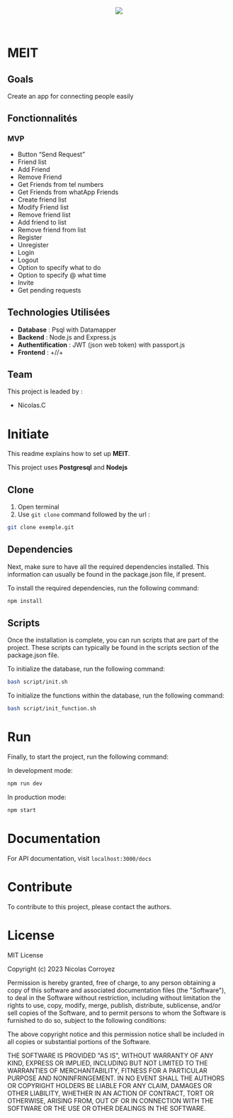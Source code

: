 <p align="center" width="100%">
  <img src="https://i.ibb.co/nQQcP00/39.png" />
</p>
<br>

# MEIT

## Goals

Create an app for connecting people easily

## Fonctionnalités

### MVP

- Button “Send Request”
- Friend list
- Add Friend
- Remove Friend
- Get Friends from tel numbers
- Get Friends from whatApp Friends
- Create friend list
- Modify Friend list
- Remove friend list
- Add friend to list
- Remove friend from list
- Register
- Unregister
- Login
- Logout
- Option to specify what to do
- Option to specify @ what time
- Invite
- Get pending requests

## Technologies Utilisées

- **Database** : Psql with Datamapper
- **Backend** : Node.js and Express.js
- **Authentification** : JWT (json web token) with passport.js
- **Frontend** : +//+

## Team

This project is leaded by :

- Nicolas.C

# Initiate

This readme explains how to set up **MEIT**.

This project uses **Postgresql** and **Nodejs**

## Clone

1. Open terminal
2. Use `git clone` command followed by the url :

```bash
git clone exemple.git
```

## Dependencies

Next, make sure to have all the required dependencies installed. This information can usually be found in the package.json file, if present.

To install the required dependencies, run the following command:

```bash
npm install
```

## Scripts

Once the installation is complete, you can run scripts that are part of the project. These scripts can typically be found in the scripts section of the package.json file.

To initialize the database, run the following command:

```bash
bash script/init.sh
```

To initialize the functions within the database, run the following command:

```bash
bash script/init_function.sh
```

# Run

Finally, to start the project, run the following command:

In development mode:

```bash
npm run dev
```

In production mode:

```bash
npm start
```

# Documentation

For API documentation, visit `localhost:3000/docs`

# Contribute

To contribute to this project, please contact the authors.

# License

MIT License

Copyright (c) 2023 Nicolas Corroyez

Permission is hereby granted, free of charge, to any person obtaining a copy
of this software and associated documentation files (the "Software"), to deal
in the Software without restriction, including without limitation the rights
to use, copy, modify, merge, publish, distribute, sublicense, and/or sell
copies of the Software, and to permit persons to whom the Software is
furnished to do so, subject to the following conditions:

The above copyright notice and this permission notice shall be included in all
copies or substantial portions of the Software.

THE SOFTWARE IS PROVIDED "AS IS", WITHOUT WARRANTY OF ANY KIND, EXPRESS OR
IMPLIED, INCLUDING BUT NOT LIMITED TO THE WARRANTIES OF MERCHANTABILITY,
FITNESS FOR A PARTICULAR PURPOSE AND NONINFRINGEMENT. IN NO EVENT SHALL THE
AUTHORS OR COPYRIGHT HOLDERS BE LIABLE FOR ANY CLAIM, DAMAGES OR OTHER
LIABILITY, WHETHER IN AN ACTION OF CONTRACT, TORT OR OTHERWISE, ARISING FROM,
OUT OF OR IN CONNECTION WITH THE SOFTWARE OR THE USE OR OTHER DEALINGS IN THE
SOFTWARE.
